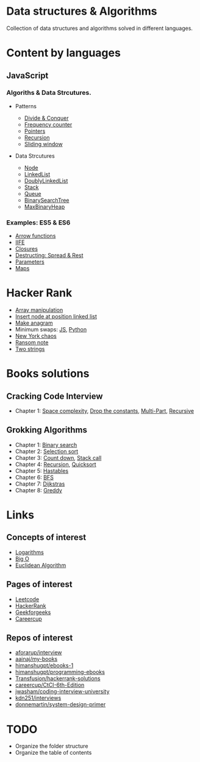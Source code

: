 # Data structures & Algorithms

Collection of data structures and algorithms solved in different languages.

# Content by languages

## JavaScript

### Algoriths & Data Strcutures.

-   Patterns

    -   [Divide & Conquer](javascript/ads/patterns/divide_conquer.js)
    -   [Frequency counter](javascript/ads/patterns/frequency_counter.js)
    -   [Pointers](javascript/ads/patterns/pointers.js)
    -   [Recursion](javascript/ads/patterns/recursion.js)
    -   [Sliding window](javascript/ads/patterns/sliding_window.js)

-   Data Strcutures

    -   [Node](javascript/ads/datastructures/Node.js)
    -   [LinkedList](javascript/ads/datastructures/LinkedList.js)
    -   [DoublyLinkedList](javascript/ads/datastructures/DoublyLinkedList.js)
    -   [Stack](javascript/ads/datastructures/Stack.js)
    -   [Queue](javascript/ads/datastructures/Queue.js)
    -   [BinarySearchTree](javascript/ads/datastructures/BinarySearchTree.js)
    -   [MaxBinaryHeap](javascript/ads/datastructures/MaxBinaryHeap.js)

### Examples: ES5 & ES6

-   [Arrow functions](javascript/cjs/arrow.js)
-   [IIFE](javascript/cjs/IIFE.js)
-   [Closures](javascript/cjs/closures.js)
-   [Destructing: Spread & Rest](javascript/cjs/destructing.js)
-   [Parameters](javascript/cjs/parameters.js)
-   [Maps](javascript/cjs/maps.js)

# Hacker Rank

-   [Array manipulation](hackerrank/array_manipulation.js)
-   [Insert node at position linked list](hackerrank/insert_node_at_position_linked_list.js)
-   [Make anagram](hackerrank/make_anagram.js)
-   Minimum swaps: [JS](hackerrank/minimum_swaps.js), [Python](hackerrank/minimum_swaps.py)
-   [New York chaos](hackerrank/new_york_chaos.js)
-   [Ransom note](hackerrank/ransom_note.js)
-   [Two strings](hackerrank/two_strings.js)

# Books solutions

## Cracking Code Interview

-   Chapter 1: [Space complexity](python/crco/chapter6/drop_constants.py), [Drop the constants](python/crco/chapter6/drop_constants.py), [Multi-Part](python/crco/chapter6/drop_constants.py), [Recursive](python/crco/chapter6/recursive.py)

## Grokking Algorithms

-   Chapter 1: [Binary search](python/grokking/chapter1/binary_search.py)
-   Chapter 2: [Selection sort](python/grokking/chapter2/selection_sort.py)
-   Chapter 3: [Count down](python/grokking/chapter3/count_down.py), [Stack call](python/grokking/chapter3/stack.py)
-   Chapter 4: [Recursion](python/grokking/chapter4/recursive.py), [Quicksort](python/grokking/chapter4/quicksort.py)
-   Chapter 5: [Hastables](python/grokking/chapter5/hastable.py)
-   Chapter 6: [BFS](python/grokking/chapter6/breadth_first_search.py)
-   Chapter 7: [Dijkstras](python/grokking/chapter7/dijkstras.py)
-   Chapter 8: [Greddy](python/grokking/chapter7/greddy.py)

# Links

## Concepts of interest

-   [Logarithms](https://www.khanacademy.org/math/algebra2/x2ec2f6f830c9fb89:logs/x2ec2f6f830c9fb89:log-intro/v/logarithms)
-   [Big O](https://www.youtube.com/watch?v=v4cd1O4zkGw)
-   [Euclidean Algorithm](https://www.khanacademy.org/computing/computer-science/cryptography/modarithmetic/a/the-euclidean-algorithm)

## Pages of interest

-   [Leetcode](https://leetcode.com/)
-   [HackerRank](https://www.hackerrank.com/)
-   [Geekforgeeks](https://www.geeksforgeeks.org/)
-   [Careercup](https://www.careercup.com/)

## Repos of interest

-   [aforarup/interview](https://github.com/aforarup/interview)
-   [aainaj/my-books](https://github.com/aainaj/my-books)
-   [himanshugpt/ebooks-1](https://github.com/himanshugpt/ebooks-1)
-   [himanshugpt/programming-ebooks](https://github.com/himanshugpt/programming-ebooks)
-   [Transfusion/hackerrank-solutions](https://github.com/Transfusion/hackerrank-solutions)
-   [careercup/CtCI-6th-Edition](https://github.com/careercup/CtCI-6th-Edition)
-   [jwasham/coding-interview-university](https://github.com/jwasham/coding-interview-university)
-   [kdn251/interviews](https://github.com/kdn251/interviews)
-   [donnemartin/system-design-primer](https://github.com/donnemartin/system-design-primer)

# TODO

-   Organize the folder structure
-   Organize the table of contents
